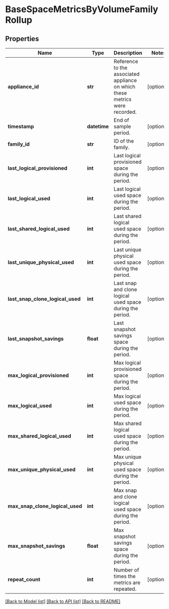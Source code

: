 # BaseSpaceMetricsByVolumeFamilyRollup

## Properties
Name | Type | Description | Notes
------------ | ------------- | ------------- | -------------
**appliance_id** | **str** | Reference to the associated appliance on which these metrics were recorded. | [optional] 
**timestamp** | **datetime** | End of sample period. | [optional] 
**family_id** | **str** | ID of the family. | [optional] 
**last_logical_provisioned** | **int** | Last logical provisioned space during the period. | [optional] 
**last_logical_used** | **int** | Last logical used space during the period. | [optional] 
**last_shared_logical_used** | **int** | Last shared logical used space during the period. | [optional] 
**last_unique_physical_used** | **int** | Last unique physical used space during the period. | [optional] 
**last_snap_clone_logical_used** | **int** | Last snap and clone logical used space during the period. | [optional] 
**last_snapshot_savings** | **float** | Last snapshot savings space during the period. | [optional] 
**max_logical_provisioned** | **int** | Max logical provisioned space during the period. | [optional] 
**max_logical_used** | **int** | Max logical used space during the period. | [optional] 
**max_shared_logical_used** | **int** | Max shared logical used space during the period. | [optional] 
**max_unique_physical_used** | **int** | Max unique physical used space during the period. | [optional] 
**max_snap_clone_logical_used** | **int** | Max snap and clone logical used space during the period. | [optional] 
**max_snapshot_savings** | **float** | Max snapshot savings space during the period. | [optional] 
**repeat_count** | **int** | Number of times the metrics are repeated. | [optional] 

[[Back to Model list]](../README.md#documentation-for-models) [[Back to API list]](../README.md#documentation-for-api-endpoints) [[Back to README]](../README.md)


